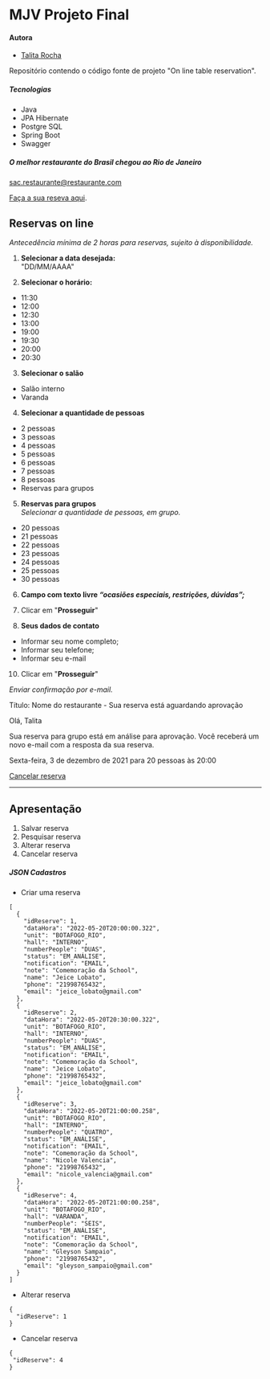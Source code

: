 # MJV Projeto Final

#### Autora

- [Talita Rocha](https://github.com/Talita-Rocha)

Repositório contendo o código fonte de projeto "On line table reservation".

##### Tecnologias

* Java
* JPA Hibernate
* Postgre SQL
* Spring Boot
* Swagger

##### O melhor restaurante do Brasil chegou ao Rio de Janeiro
sac.restaurante@restaurante.com

[Faça a sua reseva aqui](https://cocobambu.com/unidades/botafogo-rio/).

## Reservas on line

*Antecedência mínima de 2 horas para reservas, sujeito à disponibilidade.*

1. **Selecionar a data desejada:**  
   "DD/MM/AAAA"

2. **Selecionar o horário:**
* 11:30
* 12:00
* 12:30
* 13:00
* 19:00
* 19:30
* 20:00
* 20:30

3. **Selecionar o salão**
* Salão interno
* Varanda

4. **Selecionar a quantidade de pessoas**
* 2 pessoas
* 3 pessoas
* 4 pessoas
* 5 pessoas
* 6 pessoas
* 7 pessoas
* 8 pessoas
* Reservas para grupos

5. **Reservas para grupos**  
  *Selecionar a quantidade de pessoas, em grupo.*
* 20 pessoas
* 21 pessoas
* 22 pessoas
* 23 pessoas
* 24 pessoas
* 25 pessoas
* 30 pessoas

6. **Campo com texto livre _“ocasiões especiais, restrições, dúvidas”;_**

8. Clicar em "**Prosseguir**"

9. **Seus dados de contato**

* Informar seu nome completo;
* Informar seu telefone;
* Informar seu e-mail

10. Clicar em "**Prosseguir**"

_Enviar confirmação por e-mail._

Título: Nome do restaurante - Sua reserva está aguardando aprovação

Olá, Talita  
 
Sua reserva para grupo está em análise para aprovação.
Você receberá um novo e-mail com a resposta da sua reserva.

Sexta-feira, 3 de dezembro de 2021
para 20 pessoas às 20:00

[Cancelar reserva](https://waitlist.tagme.com.br/mobileReservation/619fa98aef902f00420a3665)
 
______________________________________________________________________________________________________________________________________________________________________________________________________________________________________________________________________________________________________________________________________________

## Apresentação

1. Salvar reserva
2. Pesquisar reserva
3. Alterar reserva
4. Cancelar reserva

##### JSON Cadastros

* Criar uma reserva

```
[
  {
    "idReserve": 1,
    "dataHora": "2022-05-20T20:00:00.322",
    "unit": "BOTAFOGO_RIO",
    "hall": "INTERNO",
    "numberPeople": "DUAS",
    "status": "EM_ANÁLISE",
    "notification": "EMAIL",
    "note": "Comemoração da School",
    "name": "Jeice Lobato",
    "phone": "21998765432",
    "email": "jeice_lobato@gmail.com"
  },
  {
    "idReserve": 2,
    "dataHora": "2022-05-20T20:30:00.322",
    "unit": "BOTAFOGO_RIO",
    "hall": "INTERNO",
    "numberPeople": "DUAS",
    "status": "EM_ANÁLISE",
    "notification": "EMAIL",
    "note": "Comemoração da School",
    "name": "Jeice Lobato",
    "phone": "21998765432",
    "email": "jeice_lobato@gmail.com"
  },
  {
    "idReserve": 3,
    "dataHora": "2022-05-20T21:00:00.258",
    "unit": "BOTAFOGO_RIO",
    "hall": "INTERNO",
    "numberPeople": "QUATRO",
    "status": "EM_ANÁLISE",
    "notification": "EMAIL",
    "note": "Comemoração da School",
    "name": "Nicole Valencia",
    "phone": "21998765432",
    "email": "nicole_valencia@gmail.com"
  },
  {
    "idReserve": 4,
    "dataHora": "2022-05-20T21:00:00.258",
    "unit": "BOTAFOGO_RIO",
    "hall": "VARANDA",
    "numberPeople": "SEIS",
    "status": "EM_ANÁLISE",
    "notification": "EMAIL",
    "note": "Comemoração da School",
    "name": "Gleyson Sampaio",
    "phone": "21998765432",
    "email": "gleyson_sampaio@gmail.com"
  }
]
```
* Alterar reserva

```
{
  "idReserve": 1
}
```

* Cancelar reserva

```
{
 "idReserve": 4 
}
```

